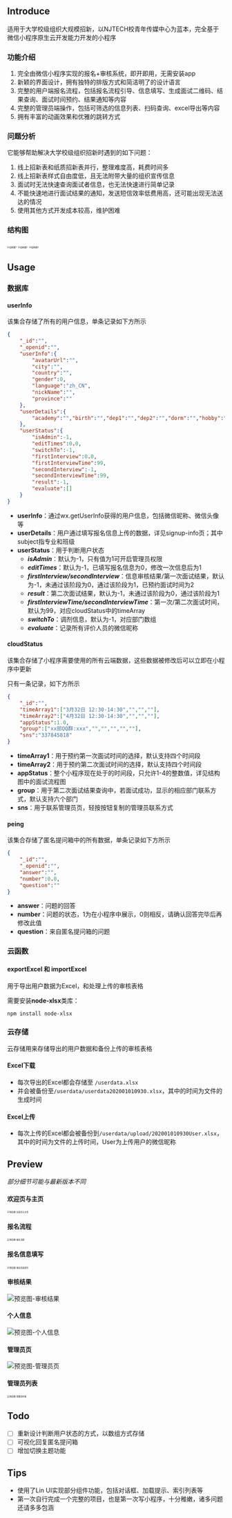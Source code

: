 ## Introduce

适用于大学校级组织大规模招新，以NJTECH校青年传媒中心为蓝本，完全基于微信小程序原生云开发能力开发的小程序

### 功能介绍

1. 完全由微信小程序实现的报名+审核系统，即开即用，无需安装app
2. 新颖的界面设计，拥有独特的排版方式和简洁明了的设计语言
3. 完整的用户端报名流程，包括报名流程引导、信息填写、生成面试二维码、结果查询、面试时间预约、结果通知等内容
4. 完整的管理员端操作，包括可筛选的信息列表、扫码查询、excel导出等内容
5. 拥有丰富的动画效果和优雅的跳转方式

### 问题分析

它能够帮助解决大学校级组织招新时遇到的如下问题：

1. 线上招新表和纸质招新表并行，整理难度高，耗费时间多
2. 线上招新表样式自由度低，且无法附带大量的组织宣传信息
3. 面试时无法快速查询面试者信息，也无法快速进行简单记录
4. 不能快速地进行面试结果的通知，发送短信效率低费用高，还可能出现无法送达的情况
5. 使用其他方式开发成本较高，维护困难

### 结构图

<img src="design/stu3.jpg/" alt="结构图1" style="zoom: 33%;" />

<img src="design/stu2.jpg/" alt="结构图2" style="zoom:33%;" />

<img src="design/stu1.jpg/" alt="结构图3" style="zoom:33%;" />

## Usage

### 数据库

#### userInfo

该集合存储了所有的用户信息，单条记录如下方所示

```json
{
    "_id":"",
    "_openid":"",
    "userInfo":{
        "avatarUrl":"",
        "city":"",
        "country":"",
        "gender":0,
        "language":"zh_CN",
        "nickName":"",
        "province":""
    },
    "userDetails":{
        "academy":"","birth":"","dep1":"","dep2":"","dorm":"","hobby":"","introduce":"","phone":"","region":["xx省","xx市","xx区"],"sex":0,"sns":"","subject":"","username":""
    },
    "userStatus":{
        "isAdmin":-1,
        "editTimes":0.0,
        "switchTo":-1,
        "firstInterview":0.0,
        "firstInterviewTime":99,
        "secondInterview":-1,
        "secondInterviewTime":99,
        "result":-1,
        "evaluate":[]
    }
}
```

* **userInfo**：通过wx.getUserInfo获得的用户信息，包括微信昵称、微信头像等
* **userDetails**：用户通过填写报名信息上传的数据，详见signup-info页；其中subject指专业和班级
* **userStatus**：用于判断用户状态
    * ***isAdmin***：默认为-1，只有值为1可开启管理员权限
    * ***editTimes***：默认为-1，已填写报名信息为0，修改一次信息后为1
    * ***firstInterview/secondInterview***：信息审核结果/第一次面试结果，默认为-1，未通过该阶段为0，通过该阶段为1，已预约面试时间为2
    * ***result***：第二次面试结果，默认为-1，未通过该阶段为0，通过该阶段为1
    * ***firstInterviewTime/secondInterviewTime***：第一次/第二次面试时间，默认为99，对应cloudStatus中的timeArray
    * ***switchTo***：调剂信息，默认为-1，对应部门数组
    * ***evaluate***：记录所有评价人员的微信昵称

#### cloudStatus

该集合存储了小程序需要使用的所有云端数据，这些数据被修改后可以立即在小程序中更新

只有一条记录，如下方所示

```json
{
    "_id":"",
    "timeArray1":["3月32日 12:30-14:30","","",""],
    "timeArray2":["4月32日 12:30-14:30","","",""],
    "appStatus":1.0,
    "group":["xx部QQ群:xxx","","","","",""],
    "sns":"337845818"
}

```

* **timeArray1**：用于预约第一次面试时间的选择，默认支持四个时间段
* **timeArray2**：用于预约第二次面试时间的选择，默认支持四个时间段
* **appStatus**：整个小程序现在处于的时间段，只允许1-4的整数值，详见结构图中的面试流程图
* **group**：用于第二次面试结果查询中，若面试成功，显示的相应部门联系方式，默认支持六个部门
* **sns**：用于联系管理员页，轻按按钮复制的管理员联系方式

#### peing

该集合存储了匿名提问箱中的所有数据，单条记录如下方所示

```json
{
    "_id":"",
    "_openid":"",
    "answer":"",
    "number":0.0,
    "question":""
}
```

* **answer**：问题的回答
* **number**：问题的状态，1为在小程序中展示，0则相反，请确认回答完毕后再修改此值
* **question**：来自匿名提问箱的问题

### 云函数

#### exportExcel 和 importExcel

用于导出用户数据为Excel，和处理上传的审核表格

需要安装**node-xlsx**类库：

```
npm install node-xlsx
```

### 云存储

云存储用来存储导出的用户数据和备份上传的审核表格

#### Excel下载

* 每次导出的Excel都会存储至 `/userdata.xlsx`
* 并会被备份至`/userdata/userdata202001010930.xlsx`，其中的时间为文件的生成时间

#### Excel上传

* 每次上传的Excel都会被备份到`/userdata/upload/202001010930User.xlsx`，其中的时间为文件的上传时间，User为上传用户的微信昵称

## Preview

*部分细节可能与最新版本不同*

#### 欢迎页与主页

<img src="design/preview1.png/" alt="预览图-欢迎页与主页" style="zoom:33%;" />

#### 报名流程

<img src="design/preview2.png/" alt="预览图-报名流程" style="zoom:33%;" />

#### 报名信息填写

<img src="design/preview3.png/" alt="预览图-报名信息填写" style="zoom:33%;" />

#### 审核结果

![预览图-审核结果](design/preview4.png/)

#### 个人信息

![预览图-个人信息](design/preview5.png/)

#### 管理员页

![预览图-管理员页](design/preview6.png/)

#### 管理员列表

<img src="design/preview7.png/" alt="预览图-管理员列表" style="zoom:33%;" />

## Todo

- [ ] 重新设计判断用户状态的方式，以数组方式存储
- [ ] 可视化回复匿名提问箱
- [ ] 增加切换主题功能

## Tips

* 使用了Lin UI实现部分组件功能，包括对话框、加载提示、索引列表等
* 第一次自行完成一个完整的项目，也是第一次写小程序，十分稚嫩，诸多问题还请多多包涵